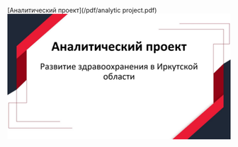 
[Аналитический проект](/pdf/analytic project.pdf)
<img src="images/analytic project.jpg?raw=true"/>




<!-- Remove above link if you don't want to attibute -->
